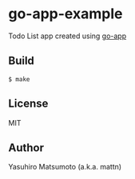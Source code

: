 # go-app-example

Todo List app created using [go-app](https://go-app.dev/)

## Build

```
$ make
```

## License

MIT

## Author

Yasuhiro Matsumoto (a.k.a. mattn)
